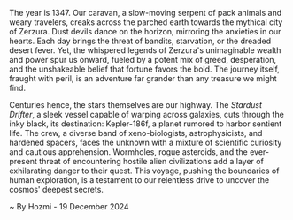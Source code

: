 
The year is 1347.  Our caravan, a slow-moving serpent of pack animals and weary travelers, creaks across the parched earth towards the mythical city of Zerzura.  Dust devils dance on the horizon, mirroring the anxieties in our hearts.  Each day brings the threat of bandits, starvation, or the dreaded desert fever. Yet, the whispered legends of Zerzura's unimaginable wealth and power spur us onward, fueled by a potent mix of greed, desperation, and the unshakeable belief that fortune favors the bold.  The journey itself, fraught with peril, is an adventure far grander than any treasure we might find.

Centuries hence, the stars themselves are our highway.  The *Stardust Drifter*, a sleek vessel capable of warping across galaxies, cuts through the inky black, its destination: Kepler-186f, a planet rumored to harbor sentient life.  The crew, a diverse band of xeno-biologists, astrophysicists, and hardened spacers, faces the unknown with a mixture of scientific curiosity and cautious apprehension.  Wormholes, rogue asteroids, and the ever-present threat of encountering hostile alien civilizations add a layer of exhilarating danger to their quest.  This voyage, pushing the boundaries of human exploration, is a testament to our relentless drive to uncover the cosmos' deepest secrets.

~ By Hozmi - 19 December 2024
